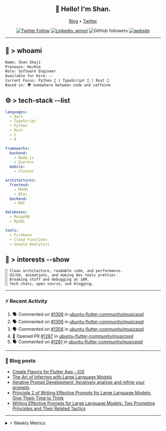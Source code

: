 <h2 align="center">👋 Hello! I'm Shan.</h2>
<p align="center">
  <a href="https://dev.to/shanshaji">Blog</a> •
  <a href="https://twitter.com/intent/follow?screen_name=shan__shaji">Twitter</a>
</p>

<p align="center"><a href="https://twitter.com/intent/follow?screen_name=shan__shaji"><img src="https://img.shields.io/twitter/follow/shan__shaji?style=flat" alt="Twitter Follow"></a>
<a href="https://www.linkedin.com/in/shan-shaji/"><img src="https://img.shields.io/badge/shan-shaji?style=flat-square&amp;logo=Linkedin&amp;logoColor=white&amp;link=https://www.linkedin.com/in/shan-shaji/" alt="Linkedin: anmol"></a>
<img src="https://img.shields.io/github/followers/shan-shaji?label=Follow&amp;style=social" alt="GitHub followers">
<a href="http://shan-shaji.github.io/"><img src="https://img.shields.io/badge/Website-46a2f1.svg?&amp;style=flat-square&amp;logo=Google-Chrome&amp;logoColor=white&amp;link=http://shan-shaji.github.io/" alt="website"></a></p>

<hr>

<!-- README.md -->

## 🧠 > whoami

```bash
Name: Shan Shaji
Pronouns: He/Him
Role: Software Engineer
Available for Hire: ✅
Current Focus: Python 🐍 | TypeScript 🗾 | Rust 🦠
Based in: 🌍 Somewhere between code and caffeine
```



## ⚙️ > tech-stack --list

```yaml
languages:
  - Dart
  - TypeScript
  - Python
  - Rust
  - C
  - R

frameworks:
  backend:
    - Node.js
    - Express
  mobile:
    - Flutter

architectures:
  frontend:
    - MVVM
    - Bloc
  backend:
    - MVC

databases:
  - MongoDB
  - MySQL

tools:
  - Firebase
  - Cloud Functions
  - Google Analytics
```



## 🚀 > interests --show

```
🧠 Clean architecture, readable code, and performance.
🎨 UI/UX, animations, and making dev tools prettier.
🧪 Breaking stuff and debugging at 1AM.
📡 Tech chats, open source, and blogging.
```

---

### ⚡ Recent Activity

<!--START_SECTION:activity-->
1. 🗣 Commented on [#1306](https://github.com/ubuntu-flutter-community/musicpod/issues/1306#issuecomment-2908076011) in [ubuntu-flutter-community/musicpod](https://github.com/ubuntu-flutter-community/musicpod)
2. 🗣 Commented on [#1306](https://github.com/ubuntu-flutter-community/musicpod/issues/1306#issuecomment-2907016368) in [ubuntu-flutter-community/musicpod](https://github.com/ubuntu-flutter-community/musicpod)
3. 🗣 Commented on [#1306](https://github.com/ubuntu-flutter-community/musicpod/issues/1306#issuecomment-2888903786) in [ubuntu-flutter-community/musicpod](https://github.com/ubuntu-flutter-community/musicpod)
4. 💪 Opened PR [#1287](https://github.com/ubuntu-flutter-community/musicpod/pull/1287) in [ubuntu-flutter-community/musicpod](https://github.com/ubuntu-flutter-community/musicpod)
5. 🗣 Commented on [#1261](https://github.com/ubuntu-flutter-community/musicpod/issues/1261#issuecomment-2869163530) in [ubuntu-flutter-community/musicpod](https://github.com/ubuntu-flutter-community/musicpod)
<!--END_SECTION:activity-->

---

### 📕 Blog posts

<!-- BLOG-POST-LIST:START -->
- [Create Flavors for Flutter App - iOS](https://dev.to/shanshaji/create-flavors-for-flutter-app-ios-fnl)
- [The Art of Inferring with Large Language Models](https://dev.to/shanshaji/the-art-of-inferring-with-large-language-models-243m)
- [Iterative Prompt Development: Iteratively analyse and refine your prompts](https://dev.to/shanshaji/iterative-prompt-development-iteratively-analyse-and-refine-your-prompts-3ibl)
- [Principle 2 of Writing Effective Prompts for Large Language Models: Give Them Time to Think](https://dev.to/shanshaji/principle-2-of-writing-effective-prompts-for-large-language-models-give-them-time-to-think-25j3)
- [Writing Effective Prompts for Large Language Models: Two Prompting Principles and Their Related Tactics](https://dev.to/shanshaji/writing-effective-prompts-for-large-language-models-two-prompting-principles-and-their-related-tactics-151a)
<!-- BLOG-POST-LIST:END -->

<hr>
<details>
    <summary>⚡ Weekly Metrics</summary>
    <p>
    
<!--START_SECTION:waka-->
![Code Time](http://img.shields.io/badge/Code%20Time-2%2C935%20hrs%2034%20mins-blue)

![Profile Views](http://img.shields.io/badge/Profile%20Views-2-blue)

**🐱 My GitHub Data** 

> 📦 ? Used in GitHub's Storage 
 > 
> 🏆 149 Contributions in the Year 2025
 > 
> 💼 Opted to Hire
 > 
> 📜 117 Public Repositories 
 > 
> 🔑 0 Private Repositories 
 > 
**I'm an Early 🐤** 

```text
🌞 Morning                8030 commits        █████░░░░░░░░░░░░░░░░░░░░   21.81 % 
🌆 Daytime                14538 commits       ██████████░░░░░░░░░░░░░░░   39.48 % 
🌃 Evening                12999 commits       █████████░░░░░░░░░░░░░░░░   35.30 % 
🌙 Night                  1255 commits        █░░░░░░░░░░░░░░░░░░░░░░░░   03.41 % 
```
📅 **I'm Most Productive on Thursday** 

```text
Monday                   4779 commits        ███░░░░░░░░░░░░░░░░░░░░░░   12.98 % 
Tuesday                  5773 commits        ████░░░░░░░░░░░░░░░░░░░░░   15.68 % 
Wednesday                5471 commits        ████░░░░░░░░░░░░░░░░░░░░░   14.86 % 
Thursday                 8260 commits        ██████░░░░░░░░░░░░░░░░░░░   22.43 % 
Friday                   5328 commits        ████░░░░░░░░░░░░░░░░░░░░░   14.47 % 
Saturday                 3154 commits        ██░░░░░░░░░░░░░░░░░░░░░░░   08.57 % 
Sunday                   4057 commits        ███░░░░░░░░░░░░░░░░░░░░░░   11.02 % 
```


📊 **This Week I Spent My Time On** 

```text
🕑︎ Time Zone: Europe/Vienna

💬 Programming Languages: 
Dart                     2 hrs 53 mins       █████████████████████████   99.57 % 
Text                     0 secs              ░░░░░░░░░░░░░░░░░░░░░░░░░   00.39 % 
ObjectiveC               0 secs              ░░░░░░░░░░░░░░░░░░░░░░░░░   00.02 % 
YAML                     0 secs              ░░░░░░░░░░░░░░░░░░░░░░░░░   00.01 % 
Shell Script             0 secs              ░░░░░░░░░░░░░░░░░░░░░░░░░   00.00 % 

🔥 Editors: 
Android Studio           2 hrs 54 mins       █████████████████████████   100.00 % 

🐱‍💻 Projects: 
musicpod                 2 hrs 3 mins        ██████████████████░░░░░░░   70.68 % 
mobile-b                 48 mins             ███████░░░░░░░░░░░░░░░░░░   27.82 % 
3.29.2                   2 mins              ░░░░░░░░░░░░░░░░░░░░░░░░░   01.50 % 

💻 Operating System: 
Mac                      2 hrs 54 mins       █████████████████████████   100.00 % 
```

**I Mostly Code in Dart** 

```text
Dart                     40 repos            █████████░░░░░░░░░░░░░░░░   35.71 % 
HTML                     15 repos            ███░░░░░░░░░░░░░░░░░░░░░░   13.39 % 
TypeScript               9 repos             ██░░░░░░░░░░░░░░░░░░░░░░░   08.04 % 
Python                   6 repos             █░░░░░░░░░░░░░░░░░░░░░░░░   05.36 % 
TeX                      1 repo              ░░░░░░░░░░░░░░░░░░░░░░░░░   00.89 % 
```




 Last Updated on 26/05/2025 18:54:36 UTC
<!--END_SECTION:waka-->

</p>
 </details>
